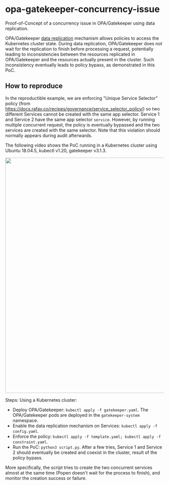 # opa-gatekeeper-concurrency-issue
Proof-of-Concept of a concurrency issue in OPA/Gatekeeper using data replication.

OPA/Gatekeeper [data replication](https://open-policy-agent.github.io/gatekeeper/website/docs/sync/) mechanism allows policies to access the Kubernetes cluster state. 
During data replication, OPA/Gatekeeper does not wait for the replication to finish before processing a request, potentially leading to inconsistencies between the resources replicated in OPA/Gatekeeper and the resources actually present in the cluster. Such inconsistency eventually leads to policy bypass, as demonstrated in this PoC.

## How to reproduce
In the reproductible example, we are enforcing "Unique Service Selector" policy (from https://docs.rafay.co/recipes/governance/service_selector_policy/) so two different Services cannot be created with the same app selector.  Service 1 and Service 2 have the same app selector `service`. However, by running multiple concurrent request, the policy is eventually bypassed and the two services are created with the same selector. Note that this violation should normally appears during audit afterwards.


The following video shows the PoC running in a Kubernetes cluster using Ubuntu 18.04.5, kubectl v1.20, gatekeeper v3.1.3.

<img src="poc.gif" width="750" />

Steps:
Using a Kubernetes cluster:
- Deploy OPA/Gatekeeper: `kubectl apply -f gatekeeper.yaml`. The OPA/Gatekeeper pods are deployed in the `gatekeeper-system` namespace.
- Enable the data replication mechanism on Services: `kubectl apply -f config.yaml`.
- Enforce the policy: `kubectl apply -f template.yaml; kubectl apply -f constraint.yaml`. 
- Run the PoC: `python3 script.py`. After a few tries, Service 1 and Service 2 should eventually be created and coexist in the cluster, result of the policy bypass.

More specifically, the script tries to create the two concurrent services almost at the same time (Popen doesn't wait for the process to finish), and monitor the creation success or failure.

